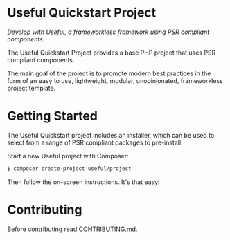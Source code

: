 # Useful Quickstart Project

*Develop with Useful, a frameworkless framework using PSR compliant components.*

The Useful Quickstart Project provides a base PHP project that uses PSR compliant components.

The main goal of the project is to promote modern best practices in the form of an easy to use, lightweight,
modular, unopinionated, frameworkless project template. 

# Getting Started
The Useful Quickstart project includes an installer, which can be used to select from a range of PSR compliant packages 
to pre-install.

Start a new Useful project with Composer:
```bash
$ composer create-project useful/project
```
Then follow the on-screen instructions. It's that easy!

# Contributing
Before contributing read [CONTRIBUTING.md](https://github.com/useful/useful/blob/master/CONTRIBUTING.md).

